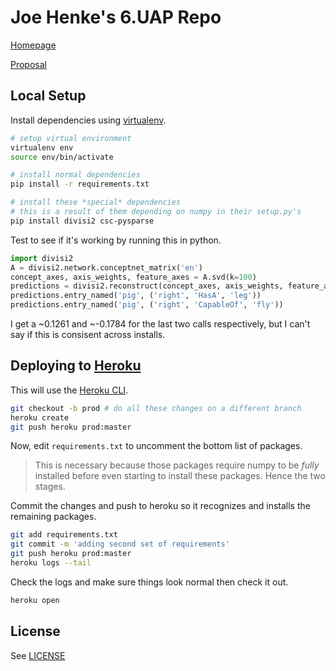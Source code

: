 Joe Henke's 6.UAP Repo
===

[Homepage](http://jdhenke.github.io/uap/)

[Proposal](./PROPOSAL.md)

## Local Setup

Install dependencies using [virtualenv](https://pypi.python.org/pypi/virtualenv).

```bash
# setup virtual environment
virtualenv env
source env/bin/activate

# install normal dependencies
pip install -r requirements.txt

# install these *special* dependencies
# this is a result of them depending on numpy in their setup.py's
pip install divisi2 csc-pysparse
```

Test to see if it's working by running this in python.

```python
import divisi2
A = divisi2.network.conceptnet_matrix('en')
concept_axes, axis_weights, feature_axes = A.svd(k=100)
predictions = divisi2.reconstruct(concept_axes, axis_weights, feature_axes)
predictions.entry_named('pig', ('right', 'HasA', 'leg'))
predictions.entry_named('pig', ('right', 'CapableOf', 'fly'))
```

I get a ~0.1261 and ~-0.1784 for the last two calls respectively, but I can't say if this is consisent across installs.

## Deploying to [Heroku](https://www.heroku.com/)

This will use the [Heroku CLI](https://devcenter.heroku.com/articles/heroku-command).

```bash
git checkout -b prod # do all these changes on a different branch
heroku create
git push heroku prod:master
```

Now, edit `requirements.txt` to uncomment the bottom list of packages.

> This is necessary because those packages require numpy to be *fully* installed before even starting to install these packages. Hence the two stages.

Commit the changes and push to heroku so it recognizes and installs the remaining packages.

```bash
git add requirements.txt
git commit -m 'adding second set of requirements'
git push heroku prod:master
heroku logs --tail
```

Check the logs and make sure things look normal then check it out.

```bash
heroku open
```

## License

See [LICENSE](./LICENSE)

